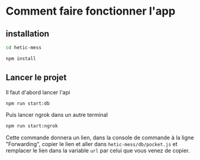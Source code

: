 # Comment faire fonctionner l'app

## installation

```bash
cd hetic-mess
```

```bash
npm install
```

## Lancer le projet

Il faut d'abord lancer l'api

```bash
npm run start:db
```

Puis lancer ngrok dans un autre terminal

```bash
npm run start:ngrok
```

Cette commande donnera un lien, dans la console de commande à la ligne
"Forwarding", copier le lien et aller dans `hetic-mess/db/pocket.js` et
remplacer le lien dans la variable `url` par celui que vous venez de copier.
